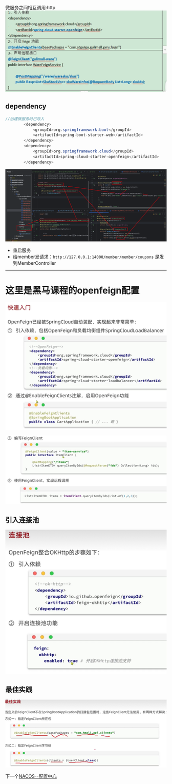 微服务之间相互调用:http
![Pasted image 20231101150611|500](BEFORE/附件/Pasted%20image%2020231101150611.png)


## dependency
```java
//创建微服务时已导入
        <dependency>
            <groupId>org.springframework.boot</groupId>
            <artifactId>spring-boot-starter-web</artifactId>
        </dependency>
        <dependency>
            <groupId>org.springframework.cloud</groupId>
            <artifactId>spring-cloud-starter-openfeign</artifactId>
        </dependency>
```

![Pasted image 20231101151935](BEFORE/附件/Pasted%20image%2020231101151935.png)

- 重启服务
- 给member发请求：`http://127.0.0.1:14000/member/member/coupons`
	是发到MemberController


------
# 这里是黑马课程的openfeign配置
![Pasted image 20231102162149|500](BEFORE/附件/Pasted%20image%2020231102162149.png)

![Pasted image 20231102162232](BEFORE/附件/Pasted%20image%2020231102162232.png)

## 引入连接池

![Pasted image 20231102164247](BEFORE/附件/Pasted%20image%2020231102164247.png)

## 最佳实践
![Pasted image 20231102165407](BEFORE/附件/Pasted%20image%2020231102165407.png)

下一个[NACOS--配置中心](课程&笔记/技术栈/尚硅谷/谷粒商城/步骤与问题/recources/NACOS--配置中心.md)